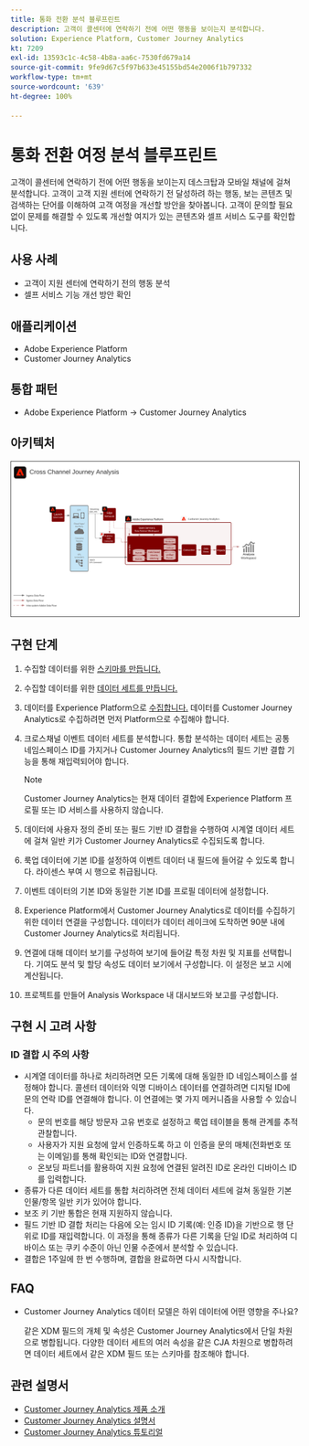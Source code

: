```yaml
---
title: 통화 전환 분석 블루프린트
description: 고객이 콜센터에 연락하기 전에 어떤 행동을 보이는지 분석합니다.
solution: Experience Platform, Customer Journey Analytics
kt: 7209
exl-id: 13593c1c-4c58-4b8a-aa6c-7530fd679a14
source-git-commit: 9fe9d67c5f97b633e45155bd54e2006f1b797332
workflow-type: tm+mt
source-wordcount: '639'
ht-degree: 100%

---
```


# 통화 전환 여정 분석 블루프린트

고객이 콜센터에 연락하기 전에 어떤 행동을 보이는지 데스크탑과 모바일 채널에 걸쳐 분석합니다. 고객이 고객 지원 센터에 연락하기 전 달성하려 하는 행동, 보는 콘텐츠 및 검색하는 단어를 이해하여 고객 여정을 개선할 방안을 찾아봅니다. 고객이 문의할 필요 없이 문제를 해결할 수 있도록 개선할 여지가 있는 콘텐츠와 셀프 서비스 도구를 확인합니다.

## 사용 사례

* 고객이 지원 센터에 연락하기 전의 행동 분석
* 셀프 서비스 기능 개선 방안 확인

## 애플리케이션

* Adobe Experience Platform
* Customer Journey Analytics

## 통합 패턴

* Adobe Experience Platform → Customer Journey Analytics

## 아키텍처

<img src="assets/CJA.svg" alt="Customer Journey Analytics 블루프린트를 위한 참조 아키텍처" style="border:1px solid #4a4a4a" />

## 구현 단계

1. 수집할 데이터를 위한 [스키마를 만듭니다.](https://experienceleague.adobe.com/docs/platform-learn/tutorials/schemas/create-a-schema.html?lang=ko)
1. 수집할 데이터를 위한 [데이터 세트를 만듭니다.](https://experienceleague.adobe.com/docs/platform-learn/tutorials/data-ingestion/create-datasets-and-ingest-data.html?lang=ko)
1. 데이터를 Experience Platform으로 [수집합니다.](https://experienceleague.adobe.com/?recommended=ExperiencePlatform-D-1-2020.1.dataingestion&amp;lang=ko)
데이터를 Customer Journey Analytics로 수집하려면 먼저 Platform으로 수집해야 합니다.
1. 크로스채널 이벤트 데이터 세트를 분석합니다.
통합 분석하는 데이터 세트는 공통 네임스페이스 ID를 가지거나 Customer Journey Analytics의 필드 기반 결합 기능을 통해 재입력되어야 합니다.  

   >[!NOTE]
   >
   >Customer Journey Analytics는 현재 데이터 결합에 Experience Platform 프로필 또는 ID 서비스를 사용하지 않습니다.

1. 데이터에 사용자 정의 준비 또는 필드 기반 ID 결합을 수행하여 시계열 데이터 세트에 걸쳐 일반 키가 Customer Journey Analytics로 수집되도록 합니다.
1. 룩업 데이터에 기본 ID를 설정하여 이벤트 데이터 내 필드에 들어갈 수 있도록 합니다. 라이센스 부여 시 행으로 취급됩니다.
1. 이벤트 데이터의 기본 ID와 동일한 기본 ID를 프로필 데이터에 설정합니다.
1. Experience Platform에서 Customer Journey Analytics로 데이터를 수집하기 위한 데이터 연결을 구성합니다. 데이터가 데이터 레이크에 도착하면 90분 내에 Customer Journey Analytics로 처리됩니다.
1. 연결에 대해 데이터 보기를 구성하여 보기에 들어갈 특정 차원 및 지표를 선택합니다. 기여도 분석 및 할당 속성도 데이터 보기에서 구성합니다. 이 설정은 보고 시에 계산됩니다.
1. 프로젝트를 만들어 Analysis Workspace 내 대시보드와 보고를 구성합니다.

## 구현 시 고려 사항

### ID 결합 시 주의 사항

* 시계열 데이터를 하나로 처리하려면 모든 기록에 대해 동일한 ID 네임스페이스를 설정해야 합니다. 콜센터 데이터와 익명 디바이스 데이터를 연결하려면 디지털 ID에 문의 연락 ID를 연결해야 합니다. 이 연결에는 몇 가지 메커니즘을 사용할 수 있습니다.
   * 문의 번호를 해당 방문자 고유 번호로 설정하고 룩업 테이블을 통해 관계를 추적 관찰합니다.
   * 사용자가 지원 요청에 앞서 인증하도록 하고 이 인증을 문의 매체(전화번호 또는 이메일)를 통해 확인되는 ID와 연결합니다.
   * 온보딩 파트너를 활용하여 지원 요청에 연결된 알려진 ID로 온라인 디바이스 ID를 입력합니다.
* 종류가 다른 데이터 세트를 통합 처리하려면 전체 데이터 세트에 걸쳐 동일한 기본 인물/항목 일반 키가 있어야 합니다.
* 보조 키 기반 통합은 현재 지원하지 않습니다.
* 필드 기반 ID 결합 처리는 다음에 오는 임시 ID 기록(예: 인증 ID)을 기반으로 행 단위로 ID를 재입력합니다. 이 과정을 통해 종류가 다른 기록을 단일 ID로 처리하여 디바이스 또는 쿠키 수준이 아닌 인물 수준에서 분석할 수 있습니다.
* 결합은 1주일에 한 번 수행하며, 결합을 완료하면 다시 시작합니다.

## FAQ

* Customer Journey Analytics 데이터 모델은 하위 데이터에 어떤 영향을 주나요?

   같은 XDM 필드의 개체 및 속성은 Customer Journey Analytics에서 단일 차원으로 병합됩니다. 다양한 데이터 세트의 여러 속성을 같은 CJA 차원으로 병합하려면 데이터 세트에서 같은 XDM 필드 또는 스키마를 참조해야 합니다.

## 관련 설명서

* [Customer Journey Analytics 제품 소개](https://helpx.adobe.com/kr/legal/product-descriptions/customer-journey-analytics.html)
* [Customer Journey Analytics 설명서](https://experienceleague.adobe.com/docs/customer-journey-analytics.html?lang=ko)
* [Customer Journey Analytics 튜토리얼](https://experienceleague.adobe.com/docs/customer-journey-analytics-learn/tutorials/overview.html?lang=ko)
